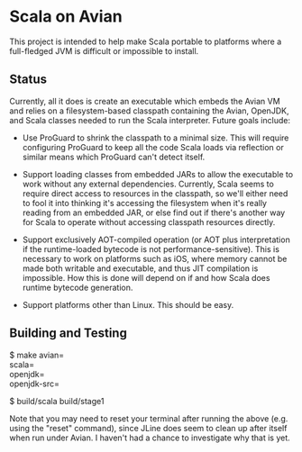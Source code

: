 Scala on Avian
==============

This project is intended to help make Scala portable to platforms
where a full-fledged JVM is difficult or impossible to install.


Status
------

Currently, all it does is create an executable which embeds the Avian
VM and relies on a filesystem-based classpath containing the Avian,
OpenJDK, and Scala classes needed to run the Scala interpreter.
Future goals include:

 * Use ProGuard to shrink the classpath to a minimal size.  This will
   require configuring ProGuard to keep all the code Scala loads via
   reflection or similar means which ProGuard can't detect itself.

 * Support loading classes from embedded JARs to allow the executable
   to work without any external dependencies.  Currently, Scala seems
   to require direct access to resources in the classpath, so we'll
   either need to fool it into thinking it's accessing the filesystem
   when it's really reading from an embedded JAR, or else find out if
   there's another way for Scala to operate without accessing
   classpath resources directly.

 * Support exclusively AOT-compiled operation (or AOT plus
   interpretation if the runtime-loaded bytecode is not
   performance-sensitive).  This is necessary to work on platforms
   such as iOS, where memory cannot be made both writable and
   executable, and thus JIT compilation is impossible.  How this is
   done will depend on if and how Scala does runtime bytecode
   generation.

 * Support platforms other than Linux.  This should be easy.


Building and Testing
--------------------

 $ make avian=<absolute path of avian source tree> \
     scala=<absolute path of scala binary distribution> \
     openjdk=<absolute path of openjdk binary distribution> \
     openjdk-src=<absolute path of openjdk source code>

 $ build/scala build/stage1

Note that you may need to reset your terminal after running the above
(e.g. using the "reset" command), since JLine does seem to clean up
after itself when run under Avian.  I haven't had a chance to
investigate why that is yet.

